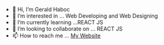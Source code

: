 - 👋 Hi, I’m Gerald Haboc
- 👀 I’m interested in ... Web Developing and Web Designing
- 🌱 I’m currently learning ...REACT JS
- 💞️ I’m looking to collaborate on ... REACT JS
- 📫 How to reach me ... [My Website](https://cole-site.netlify.app)

<!---
colesitecode/colesitecode is a ✨ special ✨ repository because its `README.md` (this file) appears on your GitHub profile.
You can click the Preview link to take a look at your changes.
--->
